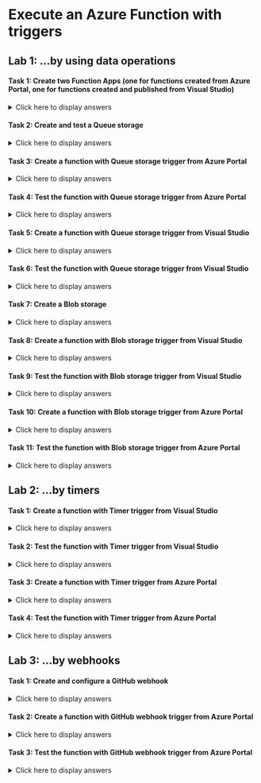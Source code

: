 # Execute an Azure Function with triggers

## Lab 1: …by using data operations

#### Task 1: Create two Function Apps (one for functions created from Azure Portal, one for functions created and published from Visual Studio)

<details>
<summary>Click here to display answers</summary>

1. In [**Azure Portal**](https://portal.azure.com), in the **Favorites** menu, click **App Services**

1. Click on the button **Add**

1. In the **Marketplace** blade, click **Function App**

1. Click **Create**

1. In the **Function App** blade, under **App name**, replace XXXXX by a unique name and type *az203functions-Portal-XXXXX*

1. Under **Subscription**, select your active and valid subscription

1. Under **Resource Group**, select **Use existing**, then select the *az203-rg* resource group

1. Under **OS**, leave the default value to **Windows**

1. Under **Hosting Plan**, leave the default value to **Consumption Plan**

    > **Note:** Hosting plan that defines how resources are allocated to your function app. In the default **Consumption Plan**, resources are added dynamically as required by your functions. In this serverless hosting, you only pay for the time your functions run. When you run in an **App Service Plan**, you must manage the scaling of your function app.

1. Under **Location**, select the nearest location

1. Under **Runtime Stack**, select **.NET**

   > **Note:** Choose a runtime that supports your favorite function programming language. Choose .NET for C# and F# functions.

1. Under **Storage**, select **Use existing**, then select the *az203storageaccountXXXXX* you created in a previous module

1. Under **Application Insights**, select **Disabled**

1. Click **Create**

1. Repeats the same steps, but create a **Function App** called *az203functions-VisualStudio-XXXXX*

1. Go to the *az203functions-VisualStudio-XXXXX* **Function App** 

1. Click on the button **Get publish profile** and download the **.PublishSettings** file

</details>

#### Task 2: Create and test a Queue storage

<details>
<summary>Click here to display answers</summary>

1. In [**Azure Portal**](https://portal.azure.com), in the **Favorites** menu, click **Storage accounts**

1. Click *az203storageaccountsde* created in a previous lab

1. In the **Storage account** blade, click **Queues** in the menu

1. In the **Queues** blade, click on the button **Queue** in order to add a new queue

1. In the **Add queue** dialog, under **Queue name**, type *profile-picture-url-queue*

1. In the **Queues** blade, click *profile-picture-url-queue*

1. In the *profile-picture-url-queue* blade, click on the button **Add message**

1. In the **Add message to queue** dialog, under **Message text**, type *Alpha*

1. Click **OK**

1. Repeat the last two steps to add the messages *Beta* and *Omega*

1. In the *profile-picture-url-queue* blade, check that the messages has been added to the queue

1. Select the message *Beta*

1. Click on the button **Dequeue message**

1. In the **Dequeue first message** dialog, click **Yes**

    The message *Alpha* will be removed from the queue. 
    
    > **Note:** A queue is first in, first-out.

1. Click on the button **Clear queue**

1. In the **Dequeue all  messages** dialog, click **Yes**

    All the messages should be removed from the queue.

</details>

#### Task 3: Create a function with Queue storage trigger from Azure Portal

<details>
<summary>Click here to display answers</summary>

1. Go to the *az203functions-Portal-XXXXX* **Function App** 

1. Click **Functions**

1. Click **New function**

1. Select **Azure Queue Storage trigger**

1. In the **Extensions not Installed** dialog, click **Install**

1. 

</details>

#### Task 4: Test the function with Queue storage trigger from Azure Portal

<details>
<summary>Click here to display answers</summary>

1. Step 1  

1. Step 2

</details>

#### Task 5: Create a function with Queue storage trigger from Visual Studio

<details>
<summary>Click here to display answers</summary>

1. Step 1

1. Step 2

</details>

#### Task 6: Test the function with Queue storage trigger from Visual Studio

<details>
<summary>Click here to display answers</summary>

1. Step 1  

1. Step 2

</details>

#### Task 7: Create a Blob storage

<details>
<summary>Click here to display answers</summary>

1. Step 1

1. Step 2

</details>

#### Task 8: Create a function with Blob storage trigger from Visual Studio

<details>
<summary>Click here to display answers</summary>

1. Step 1  

1. Step 2

</details>

#### Task 9: Test the function with Blob storage trigger from Visual Studio

<details>
<summary>Click here to display answers</summary>

1. Step 1

1. Step 2

</details>

#### Task 10: Create a function with Blob storage trigger from Azure Portal

<details>
<summary>Click here to display answers</summary>

1. Step 1  

1. Step 2

</details>

#### Task 11: Test the function with Blob storage trigger from Azure Portal

<details>
<summary>Click here to display answers</summary>

1. Step 1

1. Step 2

</details>

## Lab 2: …by timers

#### Task 1: Create a function with Timer trigger from Visual Studio

<details>
<summary>Click here to display answers</summary>

1. Step 1

1. Step 2

</details>

#### Task 2: Test the function with Timer trigger from Visual Studio

<details>
<summary>Click here to display answers</summary>

1. Step 1

1. Step 2

</details>

#### Task 3: Create a function with Timer trigger from Azure Portal

<details>
<summary>Click here to display answers</summary>

1. Step 1

1. Step 2

</details>

#### Task 4: Test the function with Timer trigger from Azure Portal

<details>
<summary>Click here to display answers</summary>

1. Step 1

1. Step 2

</details>

## Lab 3: …by webhooks

#### Task 1: Create and configure a GitHub webhook

<details>
<summary>Click here to display answers</summary>

1. Step 1

1. Step 2

</details>

#### Task 2: Create a function with GitHub webhook trigger from Azure Portal

<details>
<summary>Click here to display answers</summary>

1. Step 1

1. Step 2

</details>

#### Task 3: Test the function with GitHub webhook trigger from Azure Portal

<details>
<summary>Click here to display answers</summary>

1. Step 1

1. Step 2

</details>